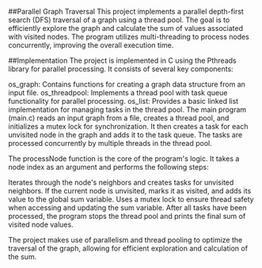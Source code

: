##Parallel Graph Traversal
This project implements a parallel depth-first search (DFS) traversal of a graph using a thread pool. The goal is to efficiently explore the graph and calculate the sum of values associated with visited nodes. The program utilizes multi-threading to process nodes concurrently, improving the overall execution time.

##Implementation
The project is implemented in C using the Pthreads library for parallel processing. It consists of several key components:

os_graph: Contains functions for creating a graph data structure from an input file.
os_threadpool: Implements a thread pool with task queue functionality for parallel processing.
os_list: Provides a basic linked list implementation for managing tasks in the thread pool.
The main program (main.c) reads an input graph from a file, creates a thread pool, and initializes a mutex lock for synchronization. It then creates a task for each unvisited node in the graph and adds it to the task queue. The tasks are processed concurrently by multiple threads in the thread pool.

The processNode function is the core of the program's logic. It takes a node index as an argument and performs the following steps:

Iterates through the node's neighbors and creates tasks for unvisited neighbors.
If the current node is unvisited, marks it as visited, and adds its value to the global sum variable.
Uses a mutex lock to ensure thread safety when accessing and updating the sum variable.
After all tasks have been processed, the program stops the thread pool and prints the final sum of visited node values.

The project makes use of parallelism and thread pooling to optimize the traversal of the graph, allowing for efficient exploration and calculation of the sum.



